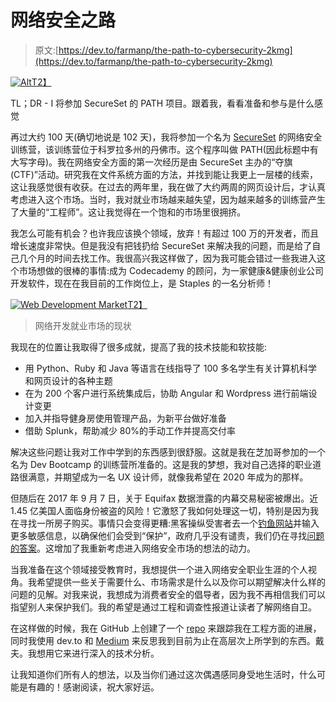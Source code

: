 # 网络安全之路

> 原文:[https://dev.to/farmanp/the-path-to-cybersecurity-2kmg](https://dev.to/farmanp/the-path-to-cybersecurity-2kmg)

[![Alt](../Images/ec04da677531215d295798e29f6d7085.png)T2】](https://res.cloudinary.com/practicaldev/image/fetch/s--dm827kzd--/c_limit%2Cf_auto%2Cfl_progressive%2Cq_auto%2Cw_880/https://www.bwbacon.com/wp-content/uploads/2016/10/secureset-logo-300x142.png)

TL；DR - I 将参加 SecureSet 的 PATH 项目。跟着我，看看准备和参与是什么感觉

再过大约 100 天(确切地说是 102 天)，我将参加一个名为 [SecureSet](https://secureset.com/programs/path-part-time-summer-2019-denver/) 的网络安全训练营，该训练营位于科罗拉多州的丹佛市。这个程序叫做 PATH(因此标题中有大写字母)。我在网络安全方面的第一次经历是由 SecureSet 主办的“夺旗(CTF)”活动。研究我在文件系统方面的方法，并找到能让我更上一层楼的线索，这让我感觉很有收获。在过去的两年里，我在做了大约两周的网页设计后，才认真考虑进入这个市场。当时，我对就业市场越来越失望，因为越来越多的训练营产生了大量的“工程师”。这让我觉得在一个饱和的市场里很拥挤。

我怎么可能有机会？也许我应该换个领域，放弃！有超过 100 万的开发者，而且增长速度非常快。但是我没有把钱扔给 SecureSet 来解决我的问题，而是给了自己几个月的时间去找工作。我很高兴我这样做了，因为我可能会错过一些我进入这个市场想做的很棒的事情:成为 Codecademy 的顾问，为一家健康&健康创业公司开发软件，现在在我目前的工作岗位上，是 Staples 的一名分析师！

[![Web Development Market](../Images/cf620f43365bb427c2634e11a33deb8c.png)T2】](https://res.cloudinary.com/practicaldev/image/fetch/s--6XiCD0sF--/c_limit%2Cf_auto%2Cfl_progressive%2Cq_auto%2Cw_880/https://thumbs-prod.si-cdn.com/TSPyvrt6FoN1Z_ME9I1qKGL_Fl8%3D/800x600/filters:no_upscale%28%29/https://public-media.si-cdn.com/filer/e7/8d/e78dc449-1c97-4c4d-ab2f-7c93851ecbb4/school.jpg)

> 网络开发就业市场的现状

我现在的位置让我取得了很多成就，提高了我的技术技能和软技能:

*   用 Python、Ruby 和 Java 等语言在线指导了 100 多名学生有关计算机科学和网页设计的各种主题
*   在为 200 个客户进行系统集成后，协助 Angular 和 Wordpress 进行前端设计变更
*   加入并指导健身房使用管理产品，为新平台做好准备
*   借助 Splunk，帮助减少 80%的手动工作并提高交付率

解决这些问题让我对工作中学到的东西感到很舒服。这就是我在芝加哥参加的一个名为 Dev Bootcamp 的训练营所准备的。这是我的梦想，我对自己选择的职业道路很满意，并期望成为一名 UX 设计师，就像我希望在 2020 年成为的那样。

但随后在 2017 年 9 月 7 日，关于 Equifax 数据泄露的内幕交易秘密被爆出。近 1.45 亿美国人面临身份被盗的风险！它激怒了我如何处理这一切，特别是因为我在寻找一所房子购买。事情只会变得更糟:黑客操纵受害者去一个[钓鱼网站](https://www.theverge.com/2017/9/20/16339612/equifax-tweet-wrong-website-phishing-identity-monitoring)并输入更多敏感信息，以确保他们会受到“保护”，政府几乎没有谴责，我们仍在寻找[问题的答案](http://fortune.com/2018/09/07/equifax-data-breach-one-year-anniversary/)。这增加了我重新考虑进入网络安全市场的想法的动力。

当我准备在这个领域接受教育时，我想提供一个进入网络安全职业生涯的个人视角。我希望提供一些关于需要什么、市场需求是什么以及你可以期望解决什么样的问题的见解。对我来说，我想成为消费者安全的倡导者，因为我不再相信我们可以指望别人来保护我们。我的希望是通过工程和调查性报道让读者了解网络自卫。

在这样做的时候，我在 GitHub 上创建了一个 [repo](https://github.com/farmanp/cybersecurity-bootcamp) 来跟踪我在工程方面的进展，同时我使用 dev.to 和 [Medium](https://medium.com/watchdogs) 来反思我到目前为止在高层次上所学到的东西。戴夫。我想用它来进行深入的技术分析。

让我知道你们所有人的想法，以及当你们通过这次偶遇感同身受地生活时，什么可能是有趣的！感谢阅读，祝大家好运。